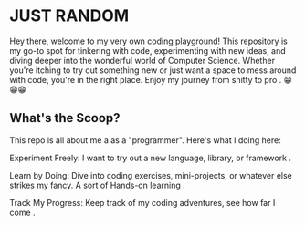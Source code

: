 # JUST RANDOM

Hey there, welcome to my very own coding playground! This repository is my  go-to spot for tinkering with code, experimenting with new ideas, and diving deeper into the wonderful world of Computer Science. Whether you're itching to try out something new or just want a space to mess around with code, you're in the right place. Enjoy my journey from shitty to pro . 😁😁😁

## What's the Scoop?

This repo is all about me  a as a "programmer". Here's what I doing here:

  Experiment Freely: I want to try out a new language, library, or framework .
  
  Learn by Doing: Dive into coding exercises, mini-projects, or whatever else strikes my  fancy. A sort of Hands-on learning .
  
  Track My Progress: Keep track of my coding adventures, see how far I come .
